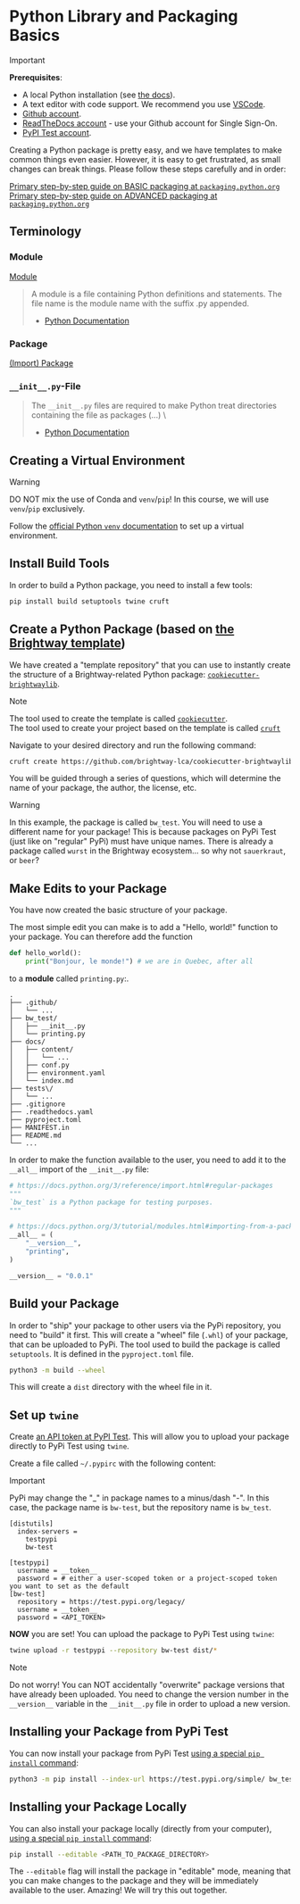 # Python Library and Packaging Basics


> [!IMPORTANT]
> **Prerequisites**:
> * A local Python installation (see [the docs](https://docs.brightway.dev/en/latest/content/installation/index.html)).
> * A text editor with code support. We recommend you use [VSCode](https://code.visualstudio.com/).
> * [Github account](https://github.com/).
> * [ReadTheDocs account](https://about.readthedocs.com/) - use your Github account for Single Sign-On.
> * [PyPI Test account](https://test.pypi.org/).

Creating a Python package is pretty easy, and we have templates to make common things even easier. However, it is easy to get frustrated, as small changes can break things. Please follow these steps carefully and in order:

[Primary step-by-step guide on BASIC packaging at `packaging.python.org`](https://packaging.python.org/en/latest/tutorials/packaging-projects/) \
[Primary step-by-step guide on ADVANCED packaging at `packaging.python.org`](https://packaging.python.org/en/latest/guides/publishing-package-distribution-releases-using-github-actions-ci-cd-workflows/#publishing-package-distribution-releases-using-github-actions-ci-cd-workflows)


## Terminology

### Module

[Module](https://packaging.python.org/en/latest/glossary/#term-Pure-Module)

> A module is a file containing Python definitions and statements. The file name is the module name with the suffix .py appended.
> - [Python Documentation](https://docs.python.org/3/tutorial/modules.html)

### Package

[(Import) Package](https://packaging.python.org/en/latest/glossary/#term-Import-Package)

### `__init__.py`-File

> The `__init__.py` files are required to make Python treat directories containing the file as packages (...) \
> - [Python Documentation](https://docs.python.org/3/tutorial/modules.html#packages)


## Creating a Virtual Environment

> [!WARNING]
> DO NOT mix the use of Conda and `venv`/`pip`! In this course, we will use `venv`/`pip` exclusively.

Follow the [official Python `venv` documentation](https://docs.python.org/3/library/venv.html) to set up a virtual environment.

## Install Build Tools

In order to build a Python package, you need to install a few tools:

```bash
pip install build setuptools twine cruft
```

## Create a Python Package (based on [the Brightway template](https://github.com/brightway-lca/cookiecutter-brightwaylib))

We have created a "template repository" that you can use to instantly create the structure of a Brightway-related Python package: [`cookiecutter-brightwaylib`](https://github.com/brightway-lca/cookiecutter-brightwaylib).

> [!NOTE]
> The tool used to create the template is called [`cookiecutter`](https://cookiecutter.readthedocs.io/en/stable/). \
> The tool used to create your project based on the template is called [`cruft`](https://cruft.github.io/cruft/)

Navigate to your desired directory and run the following command:

```bash
cruft create https://github.com/brightway-lca/cookiecutter-brightwaylib
```

You will be guided through a series of questions, which will determine the name of your package, the author, the license, etc.

> [!WARNING]
> In this example, the package is called `bw_test`. You will need to use a different name for your package!
> This is because packages on PyPi Test (just like on "regular" PyPi) must have unique names.
> There is already a package called `wurst` in the Brightway ecosystem... so why not `sauerkraut`, or `beer`?

## Make Edits to your Package

You have now created the basic structure of your package.

The most simple edit you can make is to add a "Hello, world!" function to your package. You can therefore add the function

```python
def hello_world():
    print("Bonjour, le monde!") # we are in Quebec, after all
```

to a __module__ called `printing.py`:.

```
.
├── .github/
│   └── ...
├── bw_test/
│   ├── __init__.py
│   └── printing.py
├── docs/
│   ├── content/
│   │   └── ...  
│   ├── conf.py
│   ├── environment.yaml
│   └── index.md
├── tests\/
│   └── ...
├── .gitignore
├── .readthedocs.yaml
├── pyproject.toml
├── MANIFEST.in
├── README.md
└── ...
```

In order to make the function available to the user, you need to add it to the `__all__` import of the `__init__.py` file:

```python
# https://docs.python.org/3/reference/import.html#regular-packages
"""
`bw_test` is a Python package for testing purposes.
"""

# https://docs.python.org/3/tutorial/modules.html#importing-from-a-package
__all__ = (
    "__version__",
    "printing",
)

__version__ = "0.0.1"
```

## Build your Package

In order to "ship" your package to other users via the PyPi repository, you need to "build" it first. This will create a "wheel" file (`.whl`) of your package, that can be uploaded to PyPi. The tool used to build the package is called `setuptools`. It is defined in the `pyproject.toml` file.

```bash
python3 -m build --wheel
```

This will create a `dist` directory with the wheel file in it.

## Set up `twine`

Create [an API token at PyPI Test](https://pypi.org/help/#apitoken). This will allow you to upload your package directly to PyPi Test using `twine`.

Create a file called `~/.pypirc` with the following content:

> [!IMPORTANT]
> PyPi may change the "_" in package names to a minus/dash "-". In this case, the package name is `bw-test`, but the repository name is `bw_test`.

```
[distutils]
  index-servers =
    testpypi
    bw-test

[testpypi]
  username = __token__
  password = # either a user-scoped token or a project-scoped token you want to set as the default
[bw-test]
  repository = https://test.pypi.org/legacy/
  username = __token__
  password = <API_TOKEN>
```

__NOW__ you are set! You can upload the package to PyPi Test using `twine`:

```bash
twine upload -r testpypi --repository bw-test dist/*
```

> [!NOTE]
> Do not worry! You can NOT accidentally "overwrite" package versions that have already been uploaded.
> You need to change the version number in the `__version__` variable in the `__init__.py` file in order to upload a new version.

## Installing your Package from PyPi Test

You can now install your package from PyPi Test [using a special `pip install` command](https://packaging.python.org/en/latest/guides/using-testpypi/#using-testpypi-with-pip):

```bash
python3 -m pip install --index-url https://test.pypi.org/simple/ bw_test
```

## Installing your Package Locally

You can also install your package locally (directly from your computer), [using a special `pip install` command](https://pip.pypa.io/en/stable/cli/pip_install/#cmdoption-e):

```bash
pip install --editable <PATH_TO_PACKAGE_DIRECTORY>
```

The `--editable` flag will install the package in "editable" mode, meaning that you can make changes to the package and they will be immediately available to the user. Amazing! We will try this out together.
